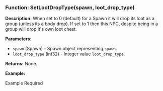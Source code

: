 ### Function: SetLootDropType(spawn, loot_drop_type)

**Description:**
When set to 0 (default) for a Spawn it will drop its loot as a group (unless its a body drop).  If set to 1 then this NPC, despite being in a group will drop it's own loot chest.

**Parameters:**
- `spawn` (Spawn) - Spawn object representing `spawn`.
- `loot_drop_type` (int32) - Integer value `loot_drop_type`.

**Returns:** None.

**Example:**

Example Required

